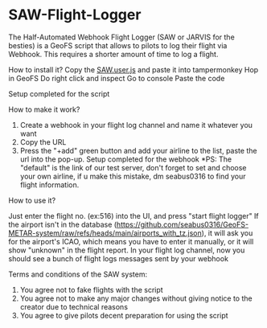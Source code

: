 # SAW-Flight-Logger
The Half-Automated Webhook Flight Logger (SAW or JARVIS for the besties) is a GeoFS script that allows to pilots to log their flight via Webhook. This requires a shorter amount of time to log a flight.

How to install it?
Copy the [SAW.user.js](https://github.com/SAW-flight-logger/SAW-flight-logger/raw/refs/heads/main/SAW.user.js) and paste it into tampermonkey
Hop in GeoFS
Do right click and inspect
Go to console
Paste the code

Setup completed for the script

How to make it work?

1. Create a webhook in your flight log channel and name it whatever you want
2. Copy the URL 
3. Press the "+add" green button and add your airline to the list, paste the url into the pop-up.
Setup completed for the webhook
*PS: The "default" is the link of our test server, don't forget to set and choose your own airline, if u make this mistake, dm seabus0316 to find your flight information. 

How to use it?

Just enter the flight no. (ex:516) into the UI, and press "start flight logger"
If the airport isn't in the database (https://github.com/seabus0316/GeoFS-METAR-system/raw/refs/heads/main/airports_with_tz.json), it will ask you for the airport's ICAO, which means you have to enter it manually, or it will show "unknown" in the flight report.
In your flight log channel, now you should see a bunch of flight logs messages sent by your webhook

Terms and conditions of the SAW system:
1. You agree not to fake flights with the script
2. You agree not to make any major changes without giving notice to the creator due to technical reasons
3. You agree to give pilots decent preparation for using the script
